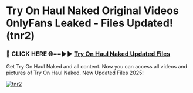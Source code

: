 # Try On Haul Naked Original Videos 0nlyFans Leaked - Files Updated! (tnr2)

<h3>🔴 CLICK HERE 🌐==►► <a href="https://tinyurl.com/up5wt9bj" rel="nofollow">Try On Haul Naked Updated Files</a></h3>

Get Try On Haul Naked and all content. Now you can access all videos and pictures of Try On Haul Naked. New Updated Files 2025!

[![tnr2](https://i.imgur.com/ABiUzMV.gif)](https://tinyurl.com/up5wt9bj)
